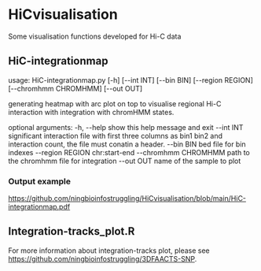 # HiCvisualisation

Some visualisation functions developed for Hi-C data

## HiC-integrationmap

usage: HiC-integrationmap.py [-h] [--int INT] [--bin BIN] [--region REGION] [--chromhmm CHROMHMM] [--out OUT]

generating heatmap with arc plot on top to visualise regional Hi-C interaction with integration with chromHMM states.

optional arguments: 
-h, --help show this help message and exit 
--int INT significant interaction file with first three columns as bin1 bin2 and interaction count, the file must conatin a header. 
--bin BIN bed file for bin indexes 
--region REGION chr:start-end 
--chromhmm CHROMHMM path to the chromhmm file for integration 
--out OUT name of the sample to plot

### Output example

<https://github.com/ningbioinfostruggling/HiCvisualisation/blob/main/HiC-integrationmap.pdf>

## Integration-tracks_plot.R

For more information about integration-tracks plot, please see <https://github.com/ningbioinfostruggling/3DFAACTS-SNP>.
